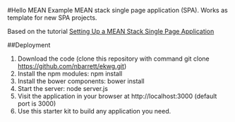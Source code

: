 #Hello MEAN
Example MEAN stack single page application (SPA). Works as template for new SPA projects.

Based on the tutorial [Setting Up a MEAN Stack Single Page Application](http://scotch.io/bar-talk/setting-up-a-mean-stack-single-page-application)

##Deployment
1. Download the code (clone this repository with command git clone https://github.com/nbarrett/ekwg.git)
2. Install the npm modules: npm install
3. Install the bower components: bower install
4. Start the server: node server.js
5. Visit the application in your browser at http://localhost:3000 (default port is 3000)
6. Use this starter kit to build any application you need.



